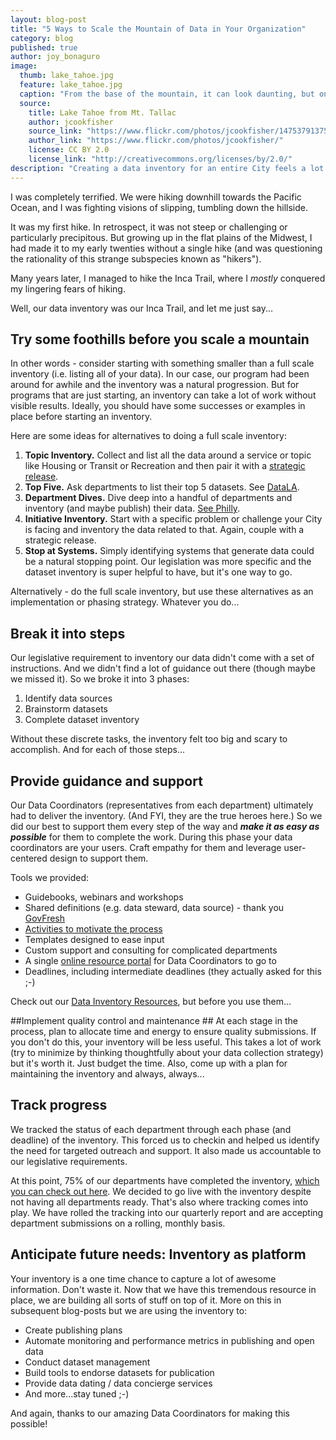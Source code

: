 ```yaml
---
layout: blog-post
title: "5 Ways to Scale the Mountain of Data in Your Organization"
category: blog
published: true
author: joy_bonaguro
image:
  thumb: lake_tahoe.jpg
  feature: lake_tahoe.jpg
  caption: "From the base of the mountain, it can look daunting, but once on top: Oh, the views!"
  source:
    title: Lake Tahoe from Mt. Tallac
    author: jcookfisher
    source_link: "https://www.flickr.com/photos/jcookfisher/14753791375/"
    author_link: "https://www.flickr.com/photos/jcookfisher/"
    license: CC BY 2.0
    license_link: "http://creativecommons.org/licenses/by/2.0/"
description: "Creating a data inventory for an entire City feels a lot like climbing a mountain. Read how we scaled this mountain and what we've learned along the way."
---
```


I was completely terrified.  We were hiking downhill towards the Pacific Ocean, and I was fighting visions of slipping, tumbling down the hillside.

It was my first hike. In retrospect, it was not steep or challenging or particularly precipitous. But growing up in the flat plains of the Midwest, I had made it to my early twenties without a single hike (and was questioning the rationality of this strange subspecies known as "hikers").

Many years later, I managed to hike the Inca Trail, where I *mostly* conquered my lingering fears of hiking.

Well, our data inventory was our Inca Trail, and let me just say...

## Try some foothills before you scale a mountain ##
In other words - consider starting with something smaller than a full scale inventory (i.e. listing all of your data). In our case, our program had been around for awhile and the inventory was a natural progression. But for programs that are just starting, an inventory can take a lot of work without visible results. Ideally, you should have some successes or examples in place before starting an inventory.

Here are some ideas for alternatives to doing a full scale inventory:

 1. **Topic Inventory.** Collect and list all the data around a service or topic like Housing or Transit or Recreation and then pair it with a [strategic release](http://datasf.org/blog/housing-data-hub-launched/).
 2. **Top Five.** Ask departments to list their top 5 datasets. See [DataLA](https://data.lacity.org/).
 3. **Department Dives.** Dive deep into a handful of departments and inventory (and maybe publish) their data. [See Philly](http://www.phila.gov/data/). 
 4. **Initiative Inventory.** Start with a specific problem or challenge your City is facing and inventory the data related to that. Again, couple with a strategic release.
 5. **Stop at Systems.** Simply identifying systems that generate data could be a natural stopping point. Our legislation was more specific and the dataset inventory is super helpful to have, but it's one way to go.

Alternatively - do the full scale inventory, but use these alternatives as an implementation or phasing strategy. Whatever you do...

## Break it into steps ##
Our legislative requirement to inventory our data didn't come with a set of instructions. And we didn't find a lot of guidance out there (though maybe we missed it). So we broke it into 3 phases:

 1. Identify data sources
 2. Brainstorm datasets
 3. Complete dataset inventory

Without these discrete tasks, the inventory felt too big and scary to accomplish. And for each of those steps...

## Provide guidance and support ##
Our Data Coordinators (representatives from each department) ultimately had to deliver the inventory. (And FYI, they are the true heroes here.) So we did our best to support them every step of the way and ***make it as easy as possible*** for them to complete the work. During this phase your data coordinators are your users. Craft empathy for them and leverage user-centered design to support them.

Tools we provided:

 - Guidebooks, webinars and workshops
 - Shared definitions (e.g. data steward, data source) - thank you [GovFresh](http://www.govfresh.com/about/)
 - [Activities to motivate the process](https://www.youtube.com/watch?v=UuFRCg0U6mE)
 - Templates designed to ease input
 - Custom support and consulting for complicated departments
 - A single [online  resource portal](http://datasf.org/coordinators/) for Data Coordinators to go to
 - Deadlines, including intermediate deadlines (they actually asked for this ;-)

Check out our [Data Inventory Resources](http://datasf.org/resources/), but before you use them...
 
##Implement quality control and maintenance ##
At each stage in the process, plan to allocate time and energy to ensure quality submissions. If you don't do this, your inventory will be less useful. This takes a lot of work (try to minimize by thinking thoughtfully about your data collection strategy) but it's worth it. Just budget the time. Also, come up with a plan for maintaining the inventory and always, always...
 
## Track progress ##
We tracked the status of each department through each phase (and deadline) of the inventory. This forced us to checkin and helped us identify the need for targeted outreach and support. It also made us accountable to our legislative requirements.

At this point, 75% of our departments have completed the inventory, [which you can check out here](https://data.sfgov.org/City-Management-and-Ethics/Dataset-Inventory/y8fp-fbf5). We decided to go live with the inventory despite not having all departments ready. That's also where tracking comes into play. We have rolled the tracking into our quarterly report and are accepting department submissions on a rolling, monthly basis.

## Anticipate future needs: Inventory as platform ##
Your inventory is a one time chance to capture a lot of awesome information. Don't waste it. Now that we have this tremendous resource in place, we are building all sorts of stuff on top of it. More on this in subsequent blog-posts but we are using the inventory to:

 - Create publishing plans
 - Automate monitoring and performance metrics in publishing and open data
 - Conduct dataset management
 - Build tools to endorse datasets for publication
 - Provide data dating / data concierge services
 - And more...stay tuned ;-)

And again, thanks to our amazing Data Coordinators for making this possible!
